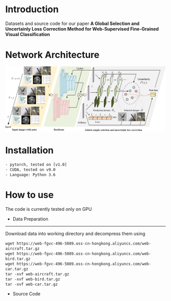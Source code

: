 # Introduction
Datasets and source code for our paper **A Global Selection and Uncertainly Loss Correction
Method for Web-Supervised Fine-Grained Visual Classification**<br>

# Network Architecture
![image](https://github.com/yyy11178/GSULC/blob/master/images/20200712155716.png)

# Installation
```
- pytorch, tested on [v1.0]
- CUDA, tested on v9.0
- Language: Python 3.6
```

# How to use
The code is currently tested only on GPU
* Data Preparation

-------
Download data into working directory and decompress them using

```
wget https://web-fgvc-496-5089.oss-cn-hongkong.aliyuncs.com/web-aircraft.tar.gz
wget https://web-fgvc-496-5089.oss-cn-hongkong.aliyuncs.com/web-bird.tar.gz
wget https://web-fgvc-496-5089.oss-cn-hongkong.aliyuncs.com/web-car.tar.gz
tar -xvf web-aircraft.tar.gz
tar -xvf web-bird.tar.gz
tar -xvf web-car.tar.gz
```
* Source Code<br>
